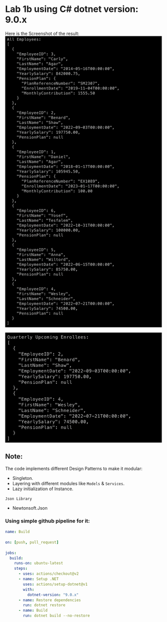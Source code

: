 # Lab 1b using C# dotnet version: 9.0.x

Here is the Screenshot of the result:
![alt text](image.png)

![alt text](image-1.png)

## Note:

The code implements different Design Patterns to make it modular:

- Singleton.
- Layering with different modules like `Models` & `Services`.
- Lazy initialization of Instance.

`Json Library`

- Newtonsoft.Json

### Using simple github pipeline for it:

```yml
name: Build

on: [push, pull_request]

jobs:
  build:
    runs-on: ubuntu-latest
    steps:
      - uses: actions/checkout@v2
      - name: Setup .NET
        uses: actions/setup-dotnet@v1
        with:
          dotnet-version: "9.0.x"
      - name: Restore dependencies
        run: dotnet restore
      - name: Build
        run: dotnet build --no-restore
```

